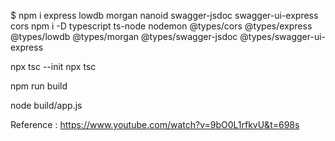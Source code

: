 
$ npm i express lowdb morgan nanoid swagger-jsdoc swagger-ui-express cors
npm i -D typescript ts-node nodemon @types/cors @types/express @types/lowdb @types/morgan @types/swagger-jsdoc @types/swagger-ui-express

npx tsc --init
npx tsc

npm run build

node build/app.js

Reference : https://www.youtube.com/watch?v=9bO0L1rfkvU&t=698s